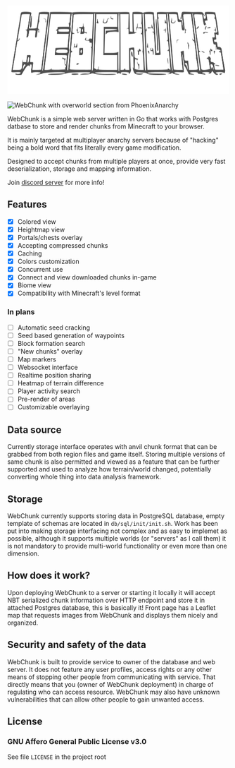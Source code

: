 <p align="center"><img src="splash.svg" width="600" height="200"></p>

![WebChunk with overworld section from PhoenixAnarchy](preview.jpeg)

WebChunk is a simple web server written in Go that works with Postgres datbase to store and render chunks from Minecraft to your browser.

It is mainly targeted at multiplayer anarchy servers because of "hacking" being a bold word that fits literally every game modification.

Designed to accept chunks from multiple players at once, provide very fast deserialization, storage and mapping information.

Join [discord server](https://discord.com/invite/DFsMKWJJPN) for more info!

## Features

- [x] Colored view
- [x] Heightmap view
- [x] Portals/chests overlay
- [x] Accepting compressed chunks
- [x] Caching
- [x] Colors customization
- [x] Concurrent use
- [x] Connect and view downloaded chunks in-game
- [x] Biome view
- [x] Compatibility with Minecraft's level format

### In plans

- [ ] Automatic seed cracking
- [ ] Seed based generation of waypoints
- [ ] Block formation search
- [ ] "New chunks" overlay
- [ ] Map markers
- [ ] Websocket interface
- [ ] Realtime position sharing
- [ ] Heatmap of terrain difference
- [ ] Player activity search
- [ ] Pre-render of areas
- [ ] Customizable overlaying

## Data source

Currently storage interface operates with anvil chunk format that can be grabbed from both region files and game itself. Storing multiple versions of same chunk is also permitted and viewed as a feature that can be further supported and used to analyze how terrain/world changed, potentially converting whole thing into data analysis framework.

## Storage

WebChunk currently supports storing data in PostgreSQL database, empty template of schemas are located in `db/sql/init/init.sh`. Work has been put into making storage interfacing not complex and as easy to implemet as possible, although it supports multiple worlds (or "servers" as I call them) it is not mandatory to provide multi-world functionality or even more than one dimension.

## How does it work?

Upon deploying WebChunk to a server or starting it locally it will accept NBT serialized chunk information over HTTP endpoint and store it in attached Postgres database, this is basically it! Front page has a Leaflet map that requests images from WebChunk and displays them nicely and organized.

## Security and safety of the data

WebChunk is built to provide service to owner of the database and web server. It does not feature any user profiles, access rights or any other means of stopping other people from communicating with service. That directly means that you (owner of WebChunk deployment) in charge of regulating who can access resource. WebChunk may also have unknown vulnerabilities that can allow other people to gain unwanted access.

## License

### GNU Affero General Public License v3.0

See file `LICENSE` in the project root
